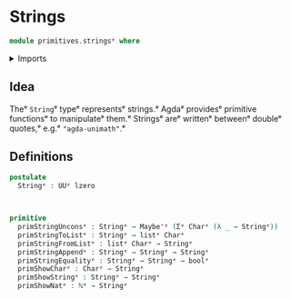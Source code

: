 # Strings

```agda
module primitives.stringsᵉ where
```

<details><summary>Imports</summary>

```agda
open import elementary-number-theory.natural-numbersᵉ

open import foundation.booleansᵉ
open import foundation.dependent-pair-typesᵉ
open import foundation.maybeᵉ
open import foundation.universe-levelsᵉ

open import lists.listsᵉ

open import primitives.charactersᵉ
```

</details>

## Idea

Theᵉ `String`ᵉ typeᵉ representsᵉ strings.ᵉ Agdaᵉ providesᵉ primitive functionsᵉ to
manipulateᵉ them.ᵉ Stringsᵉ areᵉ writtenᵉ betweenᵉ doubleᵉ quotes,ᵉ e.g.ᵉ
`"agda-unimath"`.ᵉ

## Definitions

```agda
postulate
  Stringᵉ : UUᵉ lzero



primitive
  primStringUnconsᵉ : Stringᵉ → Maybe'ᵉ (Σᵉ Charᵉ (λ _ → Stringᵉ))
  primStringToListᵉ : Stringᵉ → listᵉ Charᵉ
  primStringFromListᵉ : listᵉ Charᵉ → Stringᵉ
  primStringAppendᵉ : Stringᵉ → Stringᵉ → Stringᵉ
  primStringEqualityᵉ : Stringᵉ → Stringᵉ → boolᵉ
  primShowCharᵉ : Charᵉ → Stringᵉ
  primShowStringᵉ : Stringᵉ → Stringᵉ
  primShowNatᵉ : ℕᵉ → Stringᵉ
```